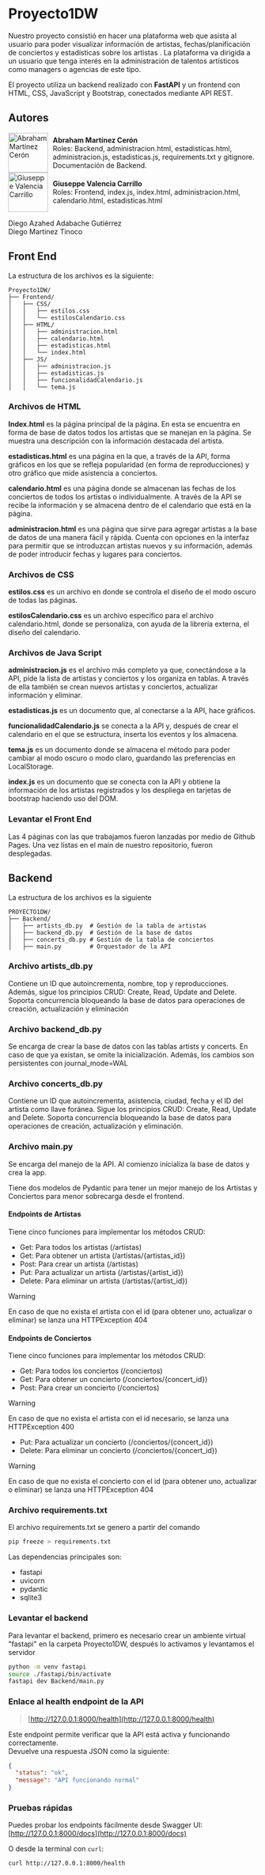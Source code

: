 # Proyecto1DW
Nuestro proyecto consistió en hacer una plataforma web que asista al usuario para poder visualizar información de artistas, fechas/planificación de conciertos y estadísticas sobre los artistas . La plataforma va dirigida a un usuario que tenga interés en la administración de talentos artísticos como managers o agencias de este tipo.

El proyecto utiliza un backend realizado con **FastAPI** y un frontend con HTML, CSS, JavaScript y Bootstrap, conectados mediante API REST.

## Autores

<div style="display: flex; align-items: center;">
  <img src="/Imagenes/AbrahamMC.png" alt="Abraham Martínez Cerón" width="80" style="margin-right: 10px;"/>
  <div>
    <strong>Abraham Martínez Cerón</strong><br/>
    Roles: Backend, administracion.html, estadisticas.html, administracion.js, estadisticas.js, requirements.txt y gitignore. Documentación de Backend.
  </div>
</div>

<div style="display: flex; align-items: center;">
  <img src="/Imagenes/GiuseppeValencia.jpg" alt="Giuseppe Valencia Carrillo" width="80" style="margin-right: 10px;"/>
  <div>
    <strong>Giuseppe Valencia Carrillo </strong><br/>
    Roles: Frontend, index.js, index.html, administracion.html, calendario.html, estadisticas.html
  </div>
</div>
 
Diego Azahed Adabache Gutiérrez  
Diego Martinez Tinoco  

## Front End 
La estructura de los archivos es la siguiente:
```
Proyecto1DW/
├── Frontend/
│   ├── CSS/
│   │   ├── estilos.css
│   │   └── estilosCalendario.css
│   ├── HTML/
│   │   ├── administracion.html
│   │   ├── calendario.html
│   │   ├── estadisticas.html
│   │   └── index.html
│   ├── JS/
│   │   ├── administracion.js
│   │   ├── estadisticas.js
│   │   ├── funcionalidadCalendario.js
│   │   └── tema.js
```

### Archivos de HTML
**Index.html** es la página principal de la página. En esta se encuentra en forma de base de datos todos los artistas que se manejan en la página. Se muestra una descripción con la información destacada del artista.

**estadisticas.html** es una página en la que, a través de la API, forma gráficos en los que se refleja popularidad (en forma de reproducciones) y otro gráfico que mide asistencia a conciertos.

**calendario.html** es una página donde se almacenan las fechas de los conciertos de todos los artistas o individualmente. A través de la API se recibe la información y se almacena dentro de el calendario que está en la página.

**administracion.html** es una página que sirve para agregar artistas a la base de datos de una manera fácil y rápida. Cuenta con opciones en la interfaz para permitir que se introduzcan artistas nuevos y su información, además de poder introducir fechas y lugares para conciertos.

### Archivos de CSS

**estilos.css** es un archivo en donde se controla el diseño de el modo oscuro de todas las páginas.

**estilosCalendario.css** es un archivo específico para el archivo calendario.html, donde se personaliza, con ayuda de la librería externa, el diseño del calendario.


### Archivos de Java Script

**administracion.js** es el archivo más completo ya que, conectándose a la API, pide la lista de artistas y conciertos y los organiza en tablas. A través de ella también se crean nuevos artistas y conciertos, actualizar información y eliminar.

**estadisticas.js** es un documento que, al conectarse a la API, hace gráficos.

**funcionalidadCalendario.js** se conecta a la API y, después de crear el calendario en el que se estructura, inserta los eventos y los almacena.

**tema.js** es un documento donde se almacena el método para poder cambiar al modo oscuro o modo claro, guardando las preferencias en LocalStorage.

**index.js** es un documento que se conecta con la API y obtiene la información de los artistas registrados y los despliega en tarjetas de bootstrap haciendo uso del DOM. 

### Levantar el Front End

Las 4 páginas con las que trabajamos fueron lanzadas por medio de Github Pages. Una vez listas en el main de nuestro repositorio, fueron desplegadas. 


## Backend

La estructura de los archivos es la siguiente
```
PROYECTO1DW/
├── Backend/
│   ├── artists_db.py  # Gestión de la tabla de artistas
│   ├── backend_db.py  # Gestión de la base de datos 
│   ├── concerts_db.py # Gestión de la tabla de conciertos
│   ├── main.py        # Orquestador de la API 
```

### Archivo artists_db.py

Contiene un ID que autoincrementa, nombre, top y reproducciones. Además, sigue los principios CRUD: Create, Read, Update and Delete. Soporta concurrencia bloqueando la base de datos para operaciones de creación, actualización y eliminación

### Archivo backend_db.py

Se encarga de crear la base de datos con las tablas artists y concerts. En caso de que ya existan, se omite la inicialización. Además, los cambios son persistentes con journal_mode=WAL

### Archivo concerts_db.py

Contiene un ID que autoincrementa, asistencia, ciudad, fecha y el ID del artista como llave foránea. Sigue los principios CRUD: Create, Read, Update and Delete. Soporta concurrencia bloqueando la base de datos para operaciones de creación, actualización y eliminación. 

### Archivo main.py

Se encarga del manejo de la API. Al comienzo inicializa la base de datos y crea la app. 

Tiene dos modelos de Pydantic para tener un mejor manejo de los Artistas y Conciertos para menor sobrecarga desde el frontend.

#### Endpoints de Artistas

Tiene cinco funciones para implementar los métodos CRUD:
- Get: Para todos los artistas (/artistas)
- Get: Para obtener un artista (/artistas/{artistas_id})
- Post: Para crear un artista (/artistas)
- Put: Para actualizar un artista (/artistas/{artist_id})
- Delete: Para eliminar un artista (/artistas/{artist_id})
> [!Warning]
> En caso de que no exista el artista con el id (para obtener uno, actualizar o eliminar) se lanza una HTTPException 404

#### Endpoints de Conciertos

Tiene cinco funciones para implementar los métodos CRUD:
- Get: Para todos los conciertos (/conciertos)
- Get: Para obtener un concierto (/conciertos/{concert_id})
- Post: Para crear un concierto (/conciertos)
> [!Warning]
> En caso de que no exista el artista con el id necesario, se lanza una HTTPException 400
- Put: Para actualizar un concierto (/conciertos/{concert_id})
- Delete: Para eliminar un concierto (/conciertos/{concert_id})
> [!Warning]
> En caso de que no exista el concierto con el id (para obtener uno, actualizar o eliminar) se lanza una HTTPException 404

### Archivo requirements.txt

El archivo requirements.txt se genero a partir del comando
```bash
pip freeze > requirements.txt
```
Las dependencias principales son:
- fastapi
- uvicorn
- pydantic
- sqlite3

### Levantar el backend

Para levantar el backend, primero es necesario crear un ambiente virtual "fastapi" en la carpeta Proyecto1DW, después lo activamos y levantamos el servidor
```bash
python -m venv fastapi
source ./fastapi/bin/activate
fastapi dev Backend/main.py
```

### Enlace al health endpoint de la API

> [http://127.0.0.1:8000/health](http://127.0.0.1:8000/health)

Este endpoint permite verificar que la API está activa y funcionando correctamente.  
Devuelve una respuesta JSON como la siguiente:
```json
{
  "status": "ok",
  "message": "API funcionando normal"
}
```

### Pruebas rápidas

Puedes probar los endpoints fácilmente desde Swagger UI:
[http://127.0.0.1:8000/docs](http://127.0.0.1:8000/docs)

O desde la terminal con `curl`:
```bash
curl http://127.0.0.1:8000/health
```
